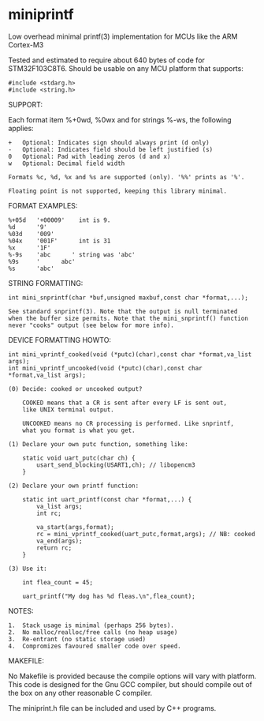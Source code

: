 # miniprintf
Low overhead minimal printf(3) implementation for MCUs like the ARM Cortex-M3

Tested and estimated to require about 640 bytes of code for STM32F103C8T6. Should
be usable on any MCU platform that supports:

	#include <stdarg.h>
	#include <string.h>

SUPPORT:

Each format item %+0wd, %0wx and for strings %-ws, the following
applies:

    +   Optional: Indicates sign should always print (d only)
    -   Optional: Indicates field should be left justified (s)
    0   Optional: Pad with leading zeros (d and x)
    w   Optional: Decimal field width
	
    Formats %c, %d, %x and %s are supported (only). '%%' prints as '%'.

    Floating point is not supported, keeping this library minimal.

FORMAT EXAMPLES:

    %+05d   '+00009'    int is 9.
    %d      '9'
    %03d    '009'
    %04x    '001F'      int is 31
    %x      '1F'
    %-9s    'abc      ' string was 'abc'
    %9s     '      abc'
    %s      'abc'

STRING FORMATTING:

    int mini_snprintf(char *buf,unsigned maxbuf,const char *format,...);

    See standard snprintf(3). Note that the output is null terminated
    when the buffer size permits. Note that the mini_snprintf() function
    never "cooks" output (see below for more info).

DEVICE FORMATTING HOWTO:

    int mini_vprintf_cooked(void (*putc)(char),const char *format,va_list args);
    int mini_vprintf_uncooked(void (*putc)(char),const char *format,va_list args);

    (0) Decide: cooked or uncooked output?

        COOKED means that a CR is sent after every LF is sent out,
        like UNIX terminal output.

        UNCOOKED means no CR processing is performed. Like snprintf,
        what you format is what you get.

    (1) Declare your own putc function, something like:

        static void uart_putc(char ch) {
            usart_send_blocking(USART1,ch); // libopencm3
        }

    (2) Declare your own printf function:

        static int uart_printf(const char *format,...) {
            va_list args;
            int rc;

            va_start(args,format);
            rc = mini_vprintf_cooked(uart_putc,format,args); // NB: cooked
            va_end(args);
            return rc;
        }

    (3) Use it:

        int flea_count = 45;

        uart_printf("My dog has %d fleas.\n",flea_count);

NOTES:

    1.  Stack usage is minimal (perhaps 256 bytes).
    2.  No malloc/realloc/free calls (no heap usage)
    3.  Re-entrant (no static storage used)
    4.  Compromizes favoured smaller code over speed.

MAKEFILE:

No Makefile is provided because the compile options will vary
with platform. This code is designed for the Gnu GCC compiler,
but should compile out of the box on any other reasonable C
compiler.

The miniprint.h file can be included and used by C++ programs.
